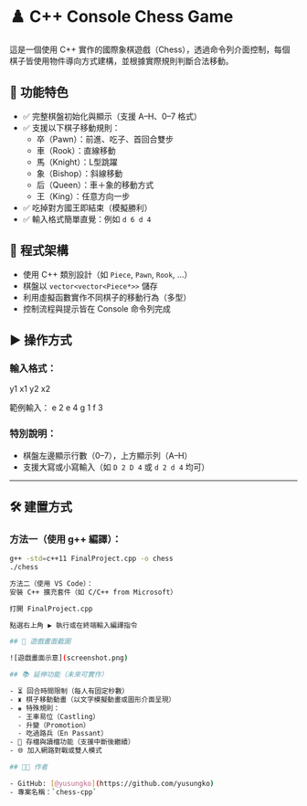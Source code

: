 # ♟️ C++ Console Chess Game

這是一個使用 C++ 實作的國際象棋遊戲（Chess），透過命令列介面控制，每個棋子皆使用物件導向方式建構，並根據實際規則判斷合法移動。

## 📌 功能特色

- ✅ 完整棋盤初始化與顯示（支援 A–H、0–7 格式）
- ✅ 支援以下棋子移動規則：
  - 卒（Pawn）：前進、吃子、首回合雙步
  - 車（Rook）：直線移動
  - 馬（Knight）：L型跳躍
  - 象（Bishop）：斜線移動
  - 后（Queen）：車＋象的移動方式
  - 王（King）：任意方向一步
- ✅ 吃掉對方國王即結束（模擬勝利）
- ✅ 輸入格式簡單直覺：例如 `d 6 d 4`

## 🧱 程式架構

- 使用 C++ 類別設計（如 `Piece`, `Pawn`, `Rook`, ...）
- 棋盤以 `vector<vector<Piece*>>` 儲存
- 利用虛擬函數實作不同棋子的移動行為（多型）
- 控制流程與提示皆在 Console 命令列完成

## ▶️ 操作方式

### 輸入格式：
y1 x1 y2 x2

範例輸入：
e 2 e 4
g 1 f 3

### 特別說明：

- 棋盤左邊顯示行數（0–7），上方顯示列（A–H）
- 支援大寫或小寫輸入（如 `D 2 D 4` 或 `d 2 d 4` 均可）

---

## 🛠️ 建置方式

### 方法一（使用 g++ 編譯）：

```bash
g++ -std=c++11 FinalProject.cpp -o chess
./chess

方法二（使用 VS Code）：
安裝 C++ 擴充套件（如 C/C++ from Microsoft）

打開 FinalProject.cpp

點選右上角 ▶️ 執行或在終端輸入編譯指令

## 📸 遊戲畫面截圖

![遊戲畫面示意](screenshot.png)

## 📚 延伸功能（未來可實作）

- ⏳ 回合時間限制（每人有固定秒數）
- ♜ 棋子移動動畫（以文字模擬動畫或圖形介面呈現）
- ♚ 特殊規則：
  - 王車易位（Castling）
  - 升變（Promotion）
  - 吃過路兵（En Passant）
- 💾 存檔與讀檔功能（支援中斷後繼續）
- 🌐 加入網路對戰或雙人模式

## 🧑‍💻 作者

- GitHub: [@yusungko](https://github.com/yusungko)
- 專案名稱：`chess-cpp`
